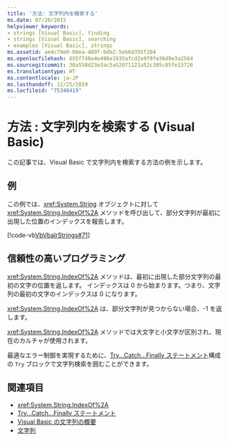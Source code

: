 ```yaml
---
title: '方法: 文字列内を検索する'
ms.date: 07/20/2015
helpviewer_keywords:
- strings [Visual Basic], finding
- strings [Visual Basic], searching
- examples [Visual Basic], strings
ms.assetid: ae4c79e0-08ea-489f-bdb2-5eb6d355f284
ms.openlocfilehash: 655f746e4e496e1935afcd2a9f9fe36d9e3a2564
ms.sourcegitcommit: 30a558d23e3ac5a52071121a52c305c85fe15726
ms.translationtype: HT
ms.contentlocale: ja-JP
ms.lasthandoff: 12/25/2019
ms.locfileid: "75348419"
---
```

# <a name="how-to-search-within-a-string-visual-basic"></a>方法 : 文字列内を検索する (Visual Basic)

この記事では、Visual Basic で文字列内を検索する方法の例を示します。

## <a name="example"></a>例

この例では、<xref:System.String> オブジェクトに対して <xref:System.String.IndexOf%2A> メソッドを呼び出して、部分文字列が最初に出現した位置のインデックスを報告します。

 [!code-vb[VbVbalrStrings#71](~/samples/snippets/visualbasic/VS_Snippets_VBCSharp/VbVbalrStrings/VB/Class2.vb#71)]

## <a name="robust-programming"></a>信頼性の高いプログラミング

<xref:System.String.IndexOf%2A> メソッドは、最初に出現した部分文字列の最初の文字の位置を返します。 インデックスは 0 から始まります。つまり、文字列の最初の文字のインデックスは 0 になります。

<xref:System.String.IndexOf%2A> は、部分文字列が見つからない場合、-1 を返します。

<xref:System.String.IndexOf%2A> メソッドでは大文字と小文字が区別され、現在のカルチャが使用されます。

最適なエラー制御を実現するために、[Try...Catch...Finally ステートメント](../../../language-reference/statements/try-catch-finally-statement.md)構成の `Try` ブロックで文字列検索を囲むことができます。

## <a name="see-also"></a>関連項目

- <xref:System.String.IndexOf%2A>
- [Try...Catch...Finally ステートメント](../../../language-reference/statements/try-catch-finally-statement.md)
- [Visual Basic の文字列の概要](introduction-to-strings.md)
- [文字列](index.md)
